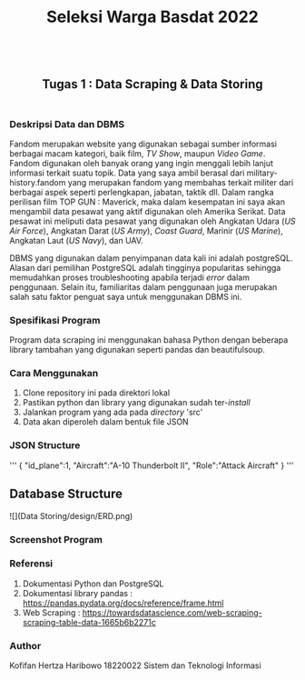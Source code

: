 <h1 align="center">
  <br>
  Seleksi Warga Basdat 2022
  <br>
  <br>
</h1>

<h2 align="center">
  <br>
  Tugas 1 : Data Scraping & Data Storing
  <br>
  <br>
</h2>

### Deskripsi Data dan DBMS

Fandom merupakan website yang digunakan sebagai sumber informasi berbagai macam kategori, baik film, *TV Show*, maupun *Video Game*. Fandom digunakan oleh banyak orang yang ingin menggali lebih lanjut informasi terkait suatu topik. Data yang saya ambil berasal dari military-history.fandom yang merupakan fandom yang membahas terkait militer dari berbagai aspek seperti perlengkapan, jabatan, taktik dll. Dalam rangka perilisan film TOP GUN : Maverick, maka dalam kesempatan ini saya akan mengambil data pesawat yang aktif digunakan oleh Amerika Serikat. Data pesawat ini meliputi data pesawat yang digunakan oleh Angkatan Udara (*US Air Force*), Angkatan Darat (*US Army*), *Coast Guard*, Marinir (*US Marine*), Angkatan Laut (*US Navy*), dan UAV.

DBMS yang digunakan dalam penyimpanan data kali ini adalah postgreSQL. Alasan dari pemilihan PostgreSQL adalah tingginya popularitas sehingga memudahkan proses troubleshooting apabila terjadi *error* dalam penggunaan. Selain itu, familiaritas dalam penggunaan juga merupakan salah satu faktor penguat saya untuk menggunakan DBMS ini.

### Spesifikasi Program

Program data scraping ini menggunakan bahasa Python dengan beberapa library tambahan yang digunakan seperti pandas dan beautifulsoup.

### Cara Menggunakan

1. Clone repository ini pada direktori lokal
2. Pastikan python dan library yang digunakan sudah ter-*install*
3. Jalankan program yang ada pada *directory* 'src'
4. Data akan diperoleh dalam bentuk file JSON

### JSON Structure
'''
{
    "id_plane":1,
    "Aircraft":"A-10 Thunderbolt II",
    "Role":"Attack Aircraft"
}
'''

## Database Structure
![](Data Storing/design/ERD.png)

### Screenshot Program

### Referensi
1. Dokumentasi Python dan PostgreSQL
2. Dokumentasi library pandas : https://pandas.pydata.org/docs/reference/frame.html
3. Web Scraping : https://towardsdatascience.com/web-scraping-scraping-table-data-1665b6b2271c

### Author
Kofifan Hertza Haribowo
18220022
Sistem dan Teknologi Informasi
